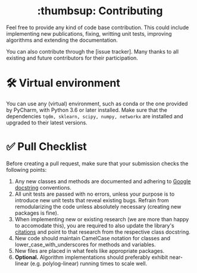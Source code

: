 <center><h1>:thumbsup: Contributing</h1></center>

Feel free to provide any kind of code base contribution. This could include
implementing new publications, fixing, writting unit tests,
improving algorithms and extending the documentation.

You can also contribute through the [issue tracker].
Many thanks to all existing and future contributors for their participation.

# :hammer_and_wrench: Virtual environment
You can use any (virtual) environment, such as conda or the one provided by PyCharm,
with Python 3.6 or later installed. Make sure that the dependencies 
`tqdm, sklearn, scipy, numpy, networkx`
are installed and upgraded to their latest versions.

# :white_check_mark: Pull Checklist
Before creating a pull request, make sure that your submission checks the following points:
1. Any new classes and methods are documented and adhering to [Google docstring](https://google.github.io/styleguide/pyguide.html#38-comments-and-docstrings)
conventions.
2. All unit tests are passed with no errors, unless your purpose
is to introduce new unit tests that reveal existing bugs. Refrain from remodularizing
the code unless absolutely necessary (creating new packages is fine).
3. When implementing new or existing research (we are more than happy to accomodate this),
you are required to also update the library's [citations](!citations.md) and point to
that research from the respective class docstring.
4. New code should maintain CamelCase notation for classes and lower_case_with_underscores
for methods and variables.
5. New files are placed in what feels like appropriate packages.
6. **Optional.** Algorithm implementations should preferably exhibit near-linear
(e.g. polylog-linear) running times to scale well. 